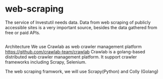 # web-scraping
The service of Investutil needs data. Data from web scraping of publicly accessible sites is a very important source, besides the data gathered from free or paid APIs.

## 
Architecture
We use Crawlab as web crawler management platform
https://github.com/crawlab-team/crawlab
Crawlab is a golang-based distributed web crawler management platform. It support crawler frameworks including Scrapy, Selenium.

The web scraping framwork, we will use Scrapy(Python) and Colly (Golang)
